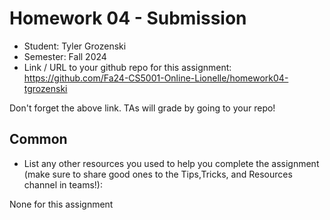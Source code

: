 # Homework 04 - Submission


* Student: Tyler Grozenski 
* Semester: Fall 2024
* Link / URL to your github repo for this assignment: 
https://github.com/Fa24-CS5001-Online-Lionelle/homework04-tgrozenski 
  
Don't forget the above link. TAs will grade by going to your repo!

## Common

* List any other resources you used to help you complete the assignment (make sure to share good ones to the Tips,Tricks, and Resources channel in teams!):
  
None for this assignment


